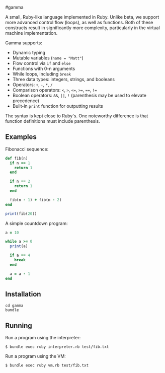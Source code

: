 #gamma

A small, Ruby-like language implemented in Ruby. Unlike beta, we support more advanced control flow (loops), as well as functions. Both of these constructs result in significantly more complexity, particularly in the virtual machine implementation.

Gamma supports:

* Dynamic typing
* Mutable variables (`name = "Matt"`)
* Flow control via `if` and `else`
* Functions with 0-n arguments
* While loops, including `break`
* Three data types: integers, strings, and booleans
* Operators: `+`, `-`, `*`, `/`
* Comparison operators: `<`, `>`, `<=`, `>=`, `==`, `!=`
* Boolean operators: `&&`, `||`, `!` (parenthesis may be used to elevate precedence)
* Built-in `print` function for outputting results

The syntax is kept close to Ruby's. One noteworthy difference is that function definitions must include parenthesis.

## Examples

Fibonacci sequence:
````ruby
def fib(n)
  if n == 1
    return 1
  end

  if n == 2
    return 1
  end

  fib(n - 1) + fib(n - 2)
end

print(fib(20))
````

A simple countdown program:
````ruby
a = 10

while a >= 0
  print(a)

  if a == 4
    break
  end

  a = a - 1
end
````

## Installation
````
cd gamma
bundle
````

## Running
Run a program using the interpreter:

    $ bundle exec ruby interpreter.rb test/fib.txt

Run a program using the VM:

    $ bundle exec ruby vm.rb test/fib.txt
